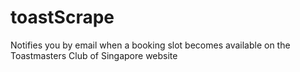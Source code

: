 # toastScrape
Notifies you by email when a booking slot becomes available on the Toastmasters Club of Singapore website
